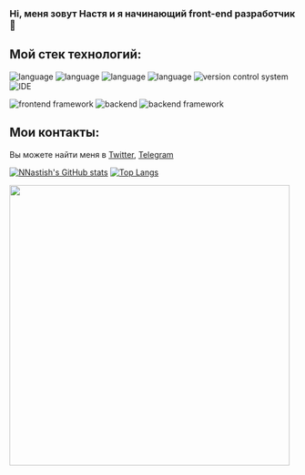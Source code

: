 

### Hi, меня зовут Настя и я начинающий front-end разработчик 👋

## Мой стек технологий: 
![language](https://img.shields.io/badge/JavaScript-informational?style=for-the-badge&logo=JavaScript&logoColor=white&color=000000)
![language](https://img.shields.io/badge/HTML-informational?style=for-the-badge&logo=HTML5&logoColor=white&color=000000)
![language](https://img.shields.io/badge/CSS-informational?style=for-the-badge&logo=CSS3&logoColor=white&color=000000)
![language](https://img.shields.io/badge/WebPack-informational?style=for-the-badge&logo=Webpack&logoColor=white&color=000000)
![version control system](https://img.shields.io/badge/GIT-informational?style=for-the-badge&logo=Git&logoColor=white&color=000000)
![IDE](https://img.shields.io/badge/WebStorm-informational?style=for-the-badge&logo=Webstorm&logoColor=white&color=000000)


![frontend framework](https://img.shields.io/badge/React-informational?style=for-the-badge&logo=React&logoColor=white&color=000000)
![backend](https://img.shields.io/badge/node.js-informational?style=for-the-badge&logo=node.js&logoColor=white&color=000000)
![backend framework](https://img.shields.io/badge/express-informational?style=for-the-badge&logo=express&logoColor=white&color=000000)

<!-- Contacts -->

## Мои контакты: 
Вы можете найти меня в [Twitter][1], [Telegram][2]

<!-- Links to my social media accounts -->

[1]: https://twitter.com/an_nvkv
[2]: https://t.me/novikova_anastacia

<!-- DashBoards -->

[![NNastish's GitHub stats](https://github-readme-stats.vercel.app/api?username=NNastish&show_icons=true&bg_color=000000&title_color=FFFFFF&text_color=FFFFFF&border_color=000000&icon_color=FFFFFF)](https://github.com/anuraghazra/github-readme-stats)
[![Top Langs](https://github-readme-stats.vercel.app/api/top-langs/?username=NNastish&show_icons=true&bg_color=000000&title_color=FFFFFF&text_color=FFFFFF&border_color=000000&icon_color=FFFFFF)](https://github.com/anuraghazra/github-readme-stats)


<img align="center" src="https://media.giphy.com/media/39GAXpLVKvYRO/giphy.gif" width="492px">


<!--
**NNastish/NNastish** is a ✨ _special_ ✨ repository because its `README.md` (this file) appears on your GitHub profile.

Here are some ideas to get you started:

- 🔭 I’m currently working on ...
- 🌱 I’m currently learning ...
- 👯 I’m looking to collaborate on ...
- 🤔 I’m looking for help with ...
- 💬 Ask me about ...
- 📫 How to reach me: ...
- 😄 Pronouns: ...
- ⚡ Fun fact: ...
-->
